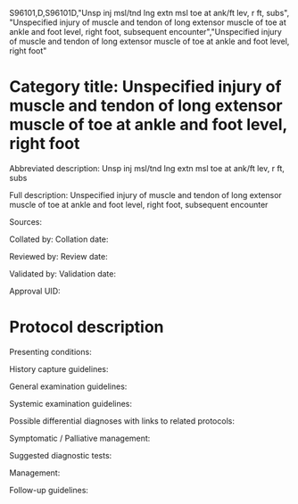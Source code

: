 S96101,D,S96101D,"Unsp inj msl/tnd lng extn msl toe at ank/ft lev, r ft, subs", "Unspecified injury of muscle and tendon of long extensor muscle of toe at ankle and foot level, right foot, subsequent encounter","Unspecified injury of muscle and tendon of long extensor muscle of toe at ankle and foot level, right foot"
# Category title: Unspecified injury of muscle and tendon of long extensor muscle of toe at ankle and foot level, right foot

Abbreviated description: Unsp inj msl/tnd lng extn msl toe at ank/ft lev, r ft, subs

Full description: Unspecified injury of muscle and tendon of long extensor muscle of toe at ankle and foot level, right foot, subsequent encounter

Sources:

Collated by:
Collation date:

Reviewed by:
Review date:

Validated by:
Validation date:

Approval UID:

# Protocol description

Presenting conditions:

History capture guidelines:

General examination guidelines:

Systemic examination guidelines:

Possible differential diagnoses with links to related protocols:

Symptomatic / Palliative management:

Suggested diagnostic tests:

Management:

Follow-up guidelines:
